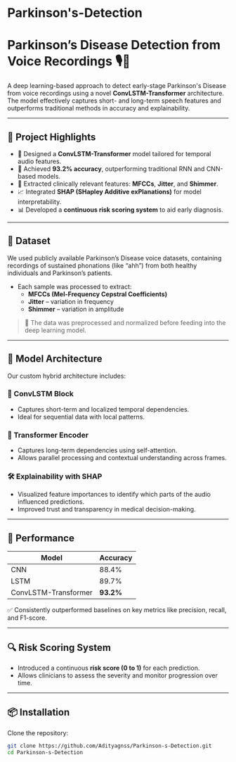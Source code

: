 # Parkinson's-Detection

# Parkinson’s Disease Detection from Voice Recordings 🎙️🧠

A deep learning-based approach to detect early-stage Parkinson's Disease from voice recordings using a novel **ConvLSTM-Transformer** architecture. The model effectively captures short- and long-term speech features and outperforms traditional methods in accuracy and explainability.

---

## 🧪 Project Highlights

- 🚀 Designed a **ConvLSTM-Transformer** model tailored for temporal audio features.
- 🎯 Achieved **93.2% accuracy**, outperforming traditional RNN and CNN-based models.
- 🧠 Extracted clinically relevant features: **MFCCs**, **Jitter**, and **Shimmer**.
- 📈 Integrated **SHAP (SHapley Additive exPlanations)** for model interpretability.
- 📊 Developed a **continuous risk scoring system** to aid early diagnosis.

---

## 📁 Dataset

We used publicly available Parkinson’s Disease voice datasets, containing recordings of sustained phonations (like “ahh”) from both healthy individuals and Parkinson’s patients.

- Each sample was processed to extract:
  - **MFCCs (Mel-Frequency Cepstral Coefficients)**
  - **Jitter** – variation in frequency
  - **Shimmer** – variation in amplitude

> 📌 The data was preprocessed and normalized before feeding into the deep learning model.

---

## 🧠 Model Architecture

Our custom hybrid architecture includes:

### 🔸 ConvLSTM Block
- Captures short-term and localized temporal dependencies.
- Ideal for sequential data with local patterns.

### 🔹 Transformer Encoder
- Captures long-term dependencies using self-attention.
- Allows parallel processing and contextual understanding across frames.

### 🛠️ Explainability with SHAP
- Visualized feature importances to identify which parts of the audio influenced predictions.
- Improved trust and transparency in medical decision-making.

---

## 🧪 Performance

| Model               | Accuracy   |
|---------------------|------------|
| CNN                 | 88.4%      |
| LSTM                | 89.7%      |
| ConvLSTM-Transformer| **93.2%**  |

✅ Consistently outperformed baselines on key metrics like precision, recall, and F1-score.

---

## 🔍 Risk Scoring System

- Introduced a continuous **risk score (0 to 1)** for each prediction.
- Allows clinicians to assess the severity and monitor progression over time.

---

## 📦 Installation

Clone the repository:

```bash
git clone https://github.com/Adityagnss/Parkinson-s-Detection.git
cd Parkinson-s-Detection
